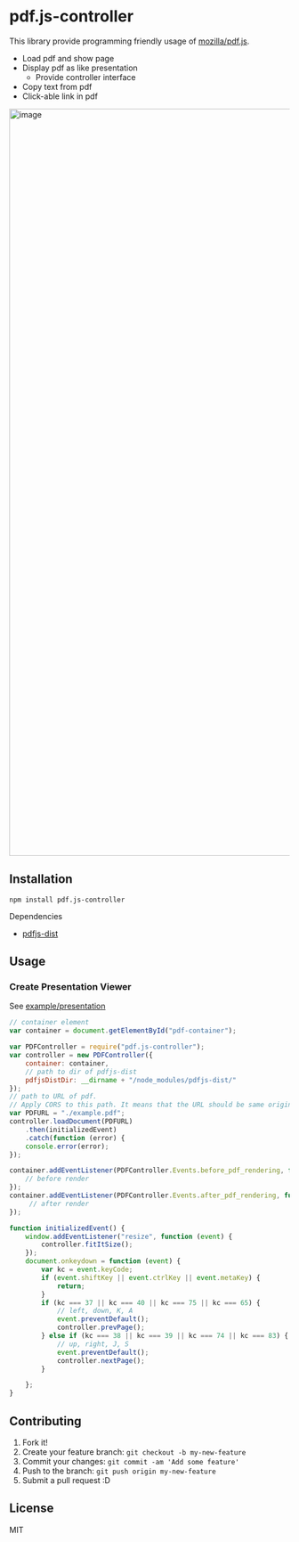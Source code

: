 # pdf.js-controller

This library provide programming friendly usage of [mozilla/pdf.js](https://github.com/mozilla/pdf.js "mozilla/pdf.js").

- Load pdf and show page
- Display pdf as like presentation
    - Provide controller interface
- Copy text from pdf
- Click-able link in pdf

<img width="1342" alt="image" src="https://github.com/azu/pdf.js-controller/assets/19714/4276eaa6-6a71-4e88-bd60-4c6904c7a057">

## Installation

    npm install pdf.js-controller

Dependencies

- [pdfjs-dist](https://www.npmjs.com/package/pdfjs-dist "pdfjs-dist")

## Usage

### Create Presentation Viewer

See [example/presentation](example/presentation)

```js
// container element
var container = document.getElementById("pdf-container");

var PDFController = require("pdf.js-controller");
var controller = new PDFController({
    container: container,
    // path to dir of pdfjs-dist
    pdfjsDistDir: __dirname + "/node_modules/pdfjs-dist/"
});
// path to URL of pdf.
// Apply CORS to this path. It means that the URL should be same origin.
var PDFURL = "./example.pdf";
controller.loadDocument(PDFURL)
    .then(initializedEvent)
    .catch(function (error) {
    console.error(error);
});

container.addEventListener(PDFController.Events.before_pdf_rendering, function (event) {
    // before render
});
container.addEventListener(PDFController.Events.after_pdf_rendering, function (event) {
     // after render
});

function initializedEvent() {
    window.addEventListener("resize", function (event) {
        controller.fitItSize();
    });
    document.onkeydown = function (event) {
        var kc = event.keyCode;
        if (event.shiftKey || event.ctrlKey || event.metaKey) {
            return;
        }
        if (kc === 37 || kc === 40 || kc === 75 || kc === 65) {
            // left, down, K, A
            event.preventDefault();
            controller.prevPage();
        } else if (kc === 38 || kc === 39 || kc === 74 || kc === 83) {
            // up, right, J, S
            event.preventDefault();
            controller.nextPage();
        }

    };
}
```

## Contributing

1. Fork it!
2. Create your feature branch: `git checkout -b my-new-feature`
3. Commit your changes: `git commit -am 'Add some feature'`
4. Push to the branch: `git push origin my-new-feature`
5. Submit a pull request :D

## License

MIT
